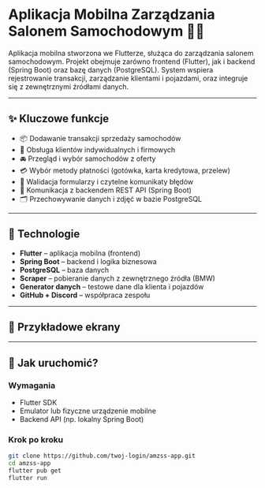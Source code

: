 # Aplikacja Mobilna Zarządzania Salonem Samochodowym 🚗📱

Aplikacja mobilna stworzona we Flutterze, służąca do zarządzania salonem samochodowym. Projekt obejmuje zarówno frontend (Flutter), jak i backend (Spring Boot) oraz bazę danych (PostgreSQL). System wspiera rejestrowanie transakcji, zarządzanie klientami i pojazdami, oraz integruje się z zewnętrznymi źródłami danych.

---

## ✨ Kluczowe funkcje

- 📦 Dodawanie transakcji sprzedaży samochodów
- 👤 Obsługa klientów indywidualnych i firmowych
- 🚘 Przegląd i wybór samochodów z oferty
- 💳 Wybór metody płatności (gotówka, karta kredytowa, przelew)
- 🧠 Walidacja formularzy i czytelne komunikaty błędów
- 🔄 Komunikacja z backendem REST API (Spring Boot)
- 🗂️ Przechowywanie danych i zdjęć w bazie PostgreSQL

---

## 🧰 Technologie

- **Flutter** – aplikacja mobilna (frontend)
- **Spring Boot** – backend i logika biznesowa
- **PostgreSQL** – baza danych
- **Scraper** – pobieranie danych z zewnętrznego źródła (BMW)
- **Generator danych** – testowe dane dla klienta i pojazdów
- **GitHub + Discord** – współpraca zespołu

---

## 📸 Przykładowe ekrany


---

## 🚀 Jak uruchomić?

### Wymagania

- Flutter SDK
- Emulator lub fizyczne urządzenie mobilne
- Backend API (np. lokalny Spring Boot)

### Krok po kroku

```bash
git clone https://github.com/twoj-login/amzss-app.git
cd amzss-app
flutter pub get
flutter run
